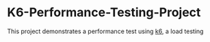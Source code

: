 # K6-Performance-Testing-Project
 This project demonstrates a performance test using [k6](https://k6.io/), a load testing
